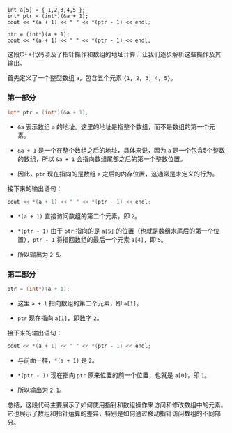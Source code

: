     int a[5] = { 1,2,3,4,5 };
    int* ptr = (int*)(&a + 1);
    cout << *(a + 1) << " " << *(ptr - 1) << endl;

    ptr = (int*)(a + 1);
    cout << *(a + 1) << " " << *(ptr - 1) << endl;

这段C++代码涉及了指针操作和数组的地址计算，让我们逐步解析这些操作及其输出。

首先定义了一个整型数组 `a`，包含五个元素 `{1, 2, 3, 4, 5}`。

### 第一部分

```cpp
int* ptr = (int*)(&a + 1);
```

*   `&a` 表示数组 `a` 的地址。这里的地址是指整个数组，而不是数组的第一个元素。

*   `&a + 1` 是一个在整个数组之后的地址，具体来说，因为 `a` 是一个包含5个整数的数组，所以 `&a + 1` 会指向数组尾部之后的第一个整数位置。

*   因此，`ptr` 现在指向的是数组 `a` 之后的内存位置，这通常是未定义的行为。

接下来的输出语句：

```cpp
cout << *(a + 1) << " " << *(ptr - 1) << endl;
```

*   `*(a + 1)` 直接访问数组的第二个元素，即 `2`。

*   `*(ptr - 1)` 由于 `ptr` 指向的是 `a[5]` 的位置（也就是数组末尾后的第一个位置），`ptr - 1` 将指回数组的最后一个元素 `a[4]`，即 `5`。

*   所以输出为 `2 5`。

### 第二部分

```cpp
ptr = (int*)(a + 1);
```

*   这里 `a + 1` 指向数组的第二个元素，即 `a[1]`。

*   `ptr` 现在指向 `a[1]`，即数字 `2`。

接下来的输出语句：

```cpp
cout << *(a + 1) << " " << *(ptr - 1) << endl;
```

*   与前面一样，`*(a + 1)` 是 `2`。

*   `*(ptr - 1)` 现在指向 `ptr` 原来位置的前一个位置，也就是 `a[0]`，即 `1`。

*   所以输出为 `2 1`。

总结，这段代码主要展示了如何使用指针和数组操作来访问和修改数组中的元素。它也展示了数组和指针运算的差异，特别是如何通过移动指针访问数组的不同部分。
